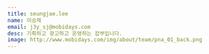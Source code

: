 ```yaml
---
title: seungjae.lee
name: 이승제
email: j3y_sj@mobidays.com
desc: 기획하고 광고하고 운영하는 잡부입니다.
image: http://www.mobidays.com/img/about/team/pna_01_back.png
---
```

